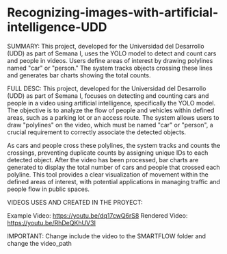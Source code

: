 # Recognizing-images-with-artificial-intelligence-UDD

SUMMARY:
This project, developed for the Universidad del Desarrollo (UDD) as part of Semana I, uses the YOLO model to detect and count cars and people in videos. Users define areas of interest by drawing polylines named "car" or "person." The system tracks objects crossing these lines and generates bar charts showing the total counts.

FULL DESC:
This project, developed for the Universidad del Desarrollo (UDD) as part of Semana I, focuses on detecting and counting cars and people in a video using artificial intelligence, specifically the YOLO model. The objective is to analyze the flow of people and vehicles within defined areas, such as a parking lot or an access route. The system allows users to draw "polylines" on the video, which must be named "car" or "person", a crucial requirement to correctly associate the detected objects.

As cars and people cross these polylines, the system tracks and counts the crossings, preventing duplicate counts by assigning unique IDs to each detected object. After the video has been processed, bar charts are generated to display the total number of cars and people that crossed each polyline. This tool provides a clear visualization of movement within the defined areas of interest, with potential applications in managing traffic and people flow in public spaces.

VIDEOS USES AND CREATED IN THE PROYECT:

Example Video: https://youtu.be/dq17cwQ6rS8
Rendered Video: https://youtu.be/RhDeQKhUV3I

IMPORTANT:
Change include the video to the SMARTFLOW folder and change the video_path
